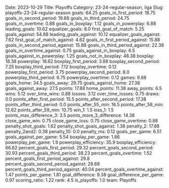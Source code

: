 Date: 2023-10-29
Title: Playoffs
Category: 23-24-regular-season, liga
Slug: playoffs-23-24-regular-season
goals: 64.25
goals_in_first_period: 18.75
goals_in_second_period: 19.88
goals_in_third_period: 24.75
goals_in_overtime: 0.88
goals_in_boxplay: 1.12
goals_in_powerplay: 6.88
leading_goals: 10.62
equalizer_goals: 8.0
first_goal_of_match: 5.25
goals_against: 54.88
leading_goals_against: 10.12
equalizer_goals_against: 7.62
first_goal_of_match_against: 4.62
goals_in_first_period_against: 15.88
goals_in_second_period_against: 15.88
goals_in_third_period_against: 22.38
goals_in_overtime_against: 0.75
goals_against_in_boxplay: 6.5
goals_against_in_powerplay: 1.25
goals_not_in_boxplay: 48.38
boxplay: 18.38
powerplay: 18.62
boxplay_first_period: 3.88
boxplay_second_period: 7.25
boxplay_third_period: 7.12
boxplay_overtime: 0.12
powerplay_first_period: 3.75
powerplay_second_period: 8.0
powerplay_third_period: 6.75
powerplay_overtime: 0.12
games: 9.88
goals_home: 34.5
goals_away: 29.75
goals_against_home: 27.38
goals_against_away: 27.5
points: 17.88
home_points: 11.38
away_points: 6.5
wins: 5.12
over_time_wins: 0.88
losses: 3.12
over_time_losses: 0.75
draws: 0.0
points_after_first_period: 15.5
points_after_second_period: 17.38
points_after_third_period: 0.0
points_after_55_min: 16.5
points_after_58_min: 12.62
points_after_59_min: 10.75
win_1: 1.5
loss_1: 1.5
points_max_difference_3: 3.5
points_more_3_difference: 14.38
close_game_win: 0.75
close_game_loss: 0.75
close_game_overtime: 0.88
penalty_shot_goals: 1.62
penalty_shot_goals_against: 1.38
penalty_2: 17.88
penalty_2and2: 0.38
penalty_10: 0.0
penalty_ms: 0.12
goals_per_game: 6.51
goals_against_per_game: 5.54
boxplay_per_game: 1.86
powerplay_per_game: 1.9
powerplay_efficiency: 35.9
boxplay_efficiency: 66.62
percent_goals_first_period: 29.32
percent_goals_second_period: 30.93
percent_goals_third_period: 38.23
percent_goals_overtime: 1.52
percent_goals_first_period_against: 29.8
percent_goals_second_period_against: 28.68
percent_goals_third_period_against: 40.04
percent_goals_overtime_against: 1.47
points_per_game: 1.81
goal_difference: 9.38
goal_difference_per_game: 0.97
scoring_ratio: 1.22
rank: 4.5
is_playoffs: 1.0
team: Playoffs
